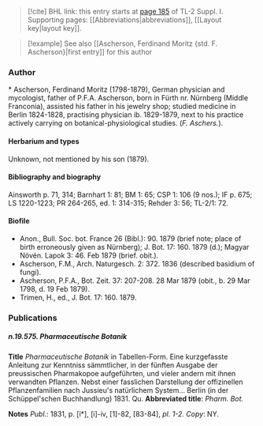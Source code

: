 > [!cite] BHL link: this entry starts at [page 185](https://www.biodiversitylibrary.org/item/103858#page/197/mode/1up) of TL-2 Suppl. I.
> Supporting pages: [[Abbreviations|abbreviations]], [[Layout key|layout key]].

> [!example] See also [[Ascherson, Ferdinand Moritz {std. F. Ascherson}|first entry]] for this author

### Author

\* Ascherson, Ferdinand Moritz (1798-1879), German physician and mycologist, father of P.F.A. Ascherson, born in Fürth nr. Nürnberg (Middle Franconia), assisted his father in his jewelry shop; studied medicine in Berlin 1824-1828, practising physician ib. 1829-1879, next to his practice actively carrying on botanical-physiological studies. (*F. Aschers.*).

#### Herbarium and types

Unknown, not mentioned by his son (1879).

#### Bibliography and biography

Ainsworth p. 71, 314; Barnhart 1: 81; BM 1: 65; CSP 1: 106 (9 nos.); IF p. 675; LS 1220-1223; PR 264-265, ed. 1: 314-315; Rehder 3: 56; TL-2/1: 72.

#### Biofile

- Anon., Bull. Soc. bot. France 26 (Bibl.): 90. 1879 (brief note; place of birth erroneously given as Nürnberg); J. Bot. 17: 160. 1879 (d.); Magyar Növén. Lapok 3: 46. Feb 1879 (brief. obit.).
- Ascherson, F.M., Arch. Naturgesch. 2: 372. 1836 (described basidium of fungi).
- Ascherson, P.F.A., Bot. Zeit. 37: 207-208. 28 Mar 1879 (obit., b. 29 Mar 1798, d. 19 Feb 1879).
- Trimen, H., ed., J. Bot. 17: 160. 1879.

### Publications

##### n.19.575. Pharmaceutische Botanik

**Title**
*Pharmaceutische Botanik* in Tabellen-Form. Eine kurzgefasste Anleitung zur Kenntniss sämmtlicher, in der fünften Ausgabe der preussischen Pharmakopoe aufgeführten, und vieler andern mit ihnen verwandten Pflanzen. Nebst einer fasslichen Darstellung der offizinellen Pflanzenfamilien nach Jussieu's natürlichem System... Berlin (in der Schüppel'schen Buchhandlung) 1831. Qu.
**Abbreviated title**: *Pharm. Bot.*

**Notes**
*Publ*.: 1831, p. \[i\*\], \[i\]-iv, \[1\]-82, \[83-84\], *pl. 1-2.* *Copy*: NY.


